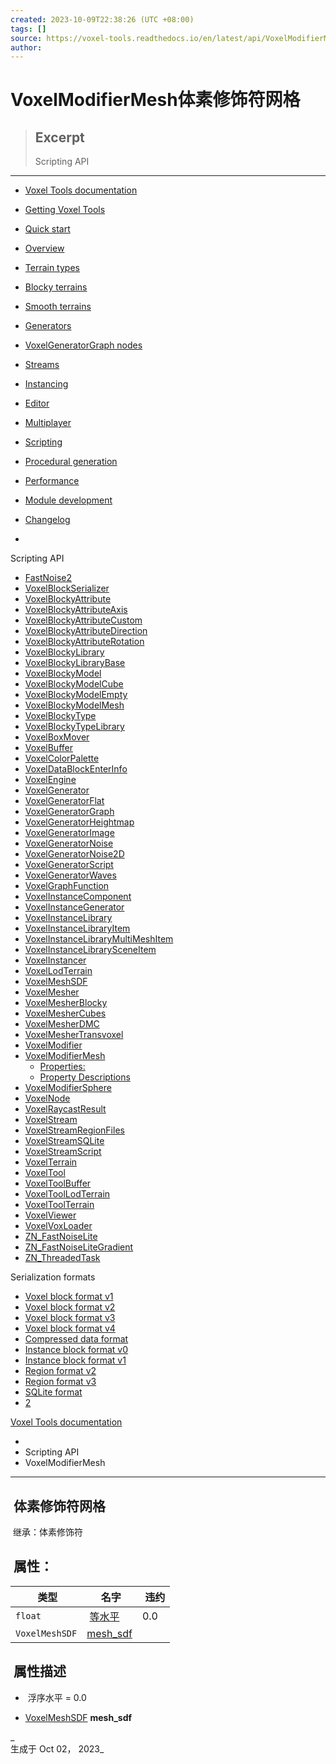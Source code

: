 ```yaml
---
created: 2023-10-09T22:38:26 (UTC +08:00)
tags: []
source: https://voxel-tools.readthedocs.io/en/latest/api/VoxelModifierMesh/
author: 
---
```


# VoxelModifierMesh体素修饰符网格

> ## Excerpt
> Scripting API

---
-   [Voxel Tools documentation](https://voxel-tools.readthedocs.io/en/latest/)

-   [Getting Voxel Tools](https://voxel-tools.readthedocs.io/en/latest/getting_the_module/)

-   [Quick start](https://voxel-tools.readthedocs.io/en/latest/quick_start/)

-   [Overview](https://voxel-tools.readthedocs.io/en/latest/overview/)

-   [Terrain types](https://voxel-tools.readthedocs.io/en/latest/terrain_types/)

-   [Blocky terrains](https://voxel-tools.readthedocs.io/en/latest/blocky_terrain/)

-   [Smooth terrains](https://voxel-tools.readthedocs.io/en/latest/smooth_terrain/)

-   [Generators](https://voxel-tools.readthedocs.io/en/latest/generators/)

-   [VoxelGeneratorGraph nodes](https://voxel-tools.readthedocs.io/en/latest/graph_nodes/)

-   [Streams](https://voxel-tools.readthedocs.io/en/latest/streams/)

-   [Instancing](https://voxel-tools.readthedocs.io/en/latest/instancing/)

-   [Editor](https://voxel-tools.readthedocs.io/en/latest/editor/)

-   [Multiplayer](https://voxel-tools.readthedocs.io/en/latest/multiplayer/)

-   [Scripting](https://voxel-tools.readthedocs.io/en/latest/scripting/)

-   [Procedural generation](https://voxel-tools.readthedocs.io/en/latest/procedural_generation/)

-   [Performance](https://voxel-tools.readthedocs.io/en/latest/performance/)

-   [Module development](https://voxel-tools.readthedocs.io/en/latest/module_development/)

-   [Changelog](https://voxel-tools.readthedocs.io/en/latest/changelog/)

-   [](https://voxel-tools.readthedocs.io/en/latest/___/)

Scripting API

-   [FastNoise2](https://voxel-tools.readthedocs.io/en/latest/api/FastNoise2/)
-   [VoxelBlockSerializer](https://voxel-tools.readthedocs.io/en/latest/api/VoxelBlockSerializer/)
-   [VoxelBlockyAttribute](https://voxel-tools.readthedocs.io/en/latest/api/VoxelBlockyAttribute/)
-   [VoxelBlockyAttributeAxis](https://voxel-tools.readthedocs.io/en/latest/api/VoxelBlockyAttributeAxis/)
-   [VoxelBlockyAttributeCustom](https://voxel-tools.readthedocs.io/en/latest/api/VoxelBlockyAttributeCustom/)
-   [VoxelBlockyAttributeDirection](https://voxel-tools.readthedocs.io/en/latest/api/VoxelBlockyAttributeDirection/)
-   [VoxelBlockyAttributeRotation](https://voxel-tools.readthedocs.io/en/latest/api/VoxelBlockyAttributeRotation/)
-   [VoxelBlockyLibrary](https://voxel-tools.readthedocs.io/en/latest/api/VoxelBlockyLibrary/)
-   [VoxelBlockyLibraryBase](https://voxel-tools.readthedocs.io/en/latest/api/VoxelBlockyLibraryBase/)
-   [VoxelBlockyModel](https://voxel-tools.readthedocs.io/en/latest/api/VoxelBlockyModel/)
-   [VoxelBlockyModelCube](https://voxel-tools.readthedocs.io/en/latest/api/VoxelBlockyModelCube/)
-   [VoxelBlockyModelEmpty](https://voxel-tools.readthedocs.io/en/latest/api/VoxelBlockyModelEmpty/)
-   [VoxelBlockyModelMesh](https://voxel-tools.readthedocs.io/en/latest/api/VoxelBlockyModelMesh/)
-   [VoxelBlockyType](https://voxel-tools.readthedocs.io/en/latest/api/VoxelBlockyType/)
-   [VoxelBlockyTypeLibrary](https://voxel-tools.readthedocs.io/en/latest/api/VoxelBlockyTypeLibrary/)
-   [VoxelBoxMover](https://voxel-tools.readthedocs.io/en/latest/api/VoxelBoxMover/)
-   [VoxelBuffer](https://voxel-tools.readthedocs.io/en/latest/api/VoxelBuffer/)
-   [VoxelColorPalette](https://voxel-tools.readthedocs.io/en/latest/api/VoxelColorPalette/)
-   [VoxelDataBlockEnterInfo](https://voxel-tools.readthedocs.io/en/latest/api/VoxelDataBlockEnterInfo/)
-   [VoxelEngine](https://voxel-tools.readthedocs.io/en/latest/api/VoxelEngine/)
-   [VoxelGenerator](https://voxel-tools.readthedocs.io/en/latest/api/VoxelGenerator/)
-   [VoxelGeneratorFlat](https://voxel-tools.readthedocs.io/en/latest/api/VoxelGeneratorFlat/)
-   [VoxelGeneratorGraph](https://voxel-tools.readthedocs.io/en/latest/api/VoxelGeneratorGraph/)
-   [VoxelGeneratorHeightmap](https://voxel-tools.readthedocs.io/en/latest/api/VoxelGeneratorHeightmap/)
-   [VoxelGeneratorImage](https://voxel-tools.readthedocs.io/en/latest/api/VoxelGeneratorImage/)
-   [VoxelGeneratorNoise](https://voxel-tools.readthedocs.io/en/latest/api/VoxelGeneratorNoise/)
-   [VoxelGeneratorNoise2D](https://voxel-tools.readthedocs.io/en/latest/api/VoxelGeneratorNoise2D/)
-   [VoxelGeneratorScript](https://voxel-tools.readthedocs.io/en/latest/api/VoxelGeneratorScript/)
-   [VoxelGeneratorWaves](https://voxel-tools.readthedocs.io/en/latest/api/VoxelGeneratorWaves/)
-   [VoxelGraphFunction](https://voxel-tools.readthedocs.io/en/latest/api/VoxelGraphFunction/)
-   [VoxelInstanceComponent](https://voxel-tools.readthedocs.io/en/latest/api/VoxelInstanceComponent/)
-   [VoxelInstanceGenerator](https://voxel-tools.readthedocs.io/en/latest/api/VoxelInstanceGenerator/)
-   [VoxelInstanceLibrary](https://voxel-tools.readthedocs.io/en/latest/api/VoxelInstanceLibrary/)
-   [VoxelInstanceLibraryItem](https://voxel-tools.readthedocs.io/en/latest/api/VoxelInstanceLibraryItem/)
-   [VoxelInstanceLibraryMultiMeshItem](https://voxel-tools.readthedocs.io/en/latest/api/VoxelInstanceLibraryMultiMeshItem/)
-   [VoxelInstanceLibrarySceneItem](https://voxel-tools.readthedocs.io/en/latest/api/VoxelInstanceLibrarySceneItem/)
-   [VoxelInstancer](https://voxel-tools.readthedocs.io/en/latest/api/VoxelInstancer/)
-   [VoxelLodTerrain](https://voxel-tools.readthedocs.io/en/latest/api/VoxelLodTerrain/)
-   [VoxelMeshSDF](https://voxel-tools.readthedocs.io/en/latest/api/VoxelMeshSDF/)
-   [VoxelMesher](https://voxel-tools.readthedocs.io/en/latest/api/VoxelMesher/)
-   [VoxelMesherBlocky](https://voxel-tools.readthedocs.io/en/latest/api/VoxelMesherBlocky/)
-   [VoxelMesherCubes](https://voxel-tools.readthedocs.io/en/latest/api/VoxelMesherCubes/)
-   [VoxelMesherDMC](https://voxel-tools.readthedocs.io/en/latest/api/VoxelMesherDMC/)
-   [VoxelMesherTransvoxel](https://voxel-tools.readthedocs.io/en/latest/api/VoxelMesherTransvoxel/)
-   [VoxelModifier](https://voxel-tools.readthedocs.io/en/latest/api/VoxelModifier/)
-   [VoxelModifierMesh](https://voxel-tools.readthedocs.io/en/latest/api/VoxelModifierMesh/)
    -   [Properties:](https://voxel-tools.readthedocs.io/en/latest/api/VoxelModifierMesh/#properties)
    -   [Property Descriptions](https://voxel-tools.readthedocs.io/en/latest/api/VoxelModifierMesh/#property-descriptions)
-   [VoxelModifierSphere](https://voxel-tools.readthedocs.io/en/latest/api/VoxelModifierSphere/)
-   [VoxelNode](https://voxel-tools.readthedocs.io/en/latest/api/VoxelNode/)
-   [VoxelRaycastResult](https://voxel-tools.readthedocs.io/en/latest/api/VoxelRaycastResult/)
-   [VoxelStream](https://voxel-tools.readthedocs.io/en/latest/api/VoxelStream/)
-   [VoxelStreamRegionFiles](https://voxel-tools.readthedocs.io/en/latest/api/VoxelStreamRegionFiles/)
-   [VoxelStreamSQLite](https://voxel-tools.readthedocs.io/en/latest/api/VoxelStreamSQLite/)
-   [VoxelStreamScript](https://voxel-tools.readthedocs.io/en/latest/api/VoxelStreamScript/)
-   [VoxelTerrain](https://voxel-tools.readthedocs.io/en/latest/api/VoxelTerrain/)
-   [VoxelTool](https://voxel-tools.readthedocs.io/en/latest/api/VoxelTool/)
-   [VoxelToolBuffer](https://voxel-tools.readthedocs.io/en/latest/api/VoxelToolBuffer/)
-   [VoxelToolLodTerrain](https://voxel-tools.readthedocs.io/en/latest/api/VoxelToolLodTerrain/)
-   [VoxelToolTerrain](https://voxel-tools.readthedocs.io/en/latest/api/VoxelToolTerrain/)
-   [VoxelViewer](https://voxel-tools.readthedocs.io/en/latest/api/VoxelViewer/)
-   [VoxelVoxLoader](https://voxel-tools.readthedocs.io/en/latest/api/VoxelVoxLoader/)
-   [ZN\_FastNoiseLite](https://voxel-tools.readthedocs.io/en/latest/api/ZN_FastNoiseLite/)
-   [ZN\_FastNoiseLiteGradient](https://voxel-tools.readthedocs.io/en/latest/api/ZN_FastNoiseLiteGradient/)
-   [ZN\_ThreadedTask](https://voxel-tools.readthedocs.io/en/latest/api/ZN_ThreadedTask/)

Serialization formats

-   [Voxel block format v1](https://voxel-tools.readthedocs.io/en/latest/specs/block_format_v1/)
-   [Voxel block format v2](https://voxel-tools.readthedocs.io/en/latest/specs/block_format_v2/)
-   [Voxel block format v3](https://voxel-tools.readthedocs.io/en/latest/specs/block_format_v3/)
-   [Voxel block format v4](https://voxel-tools.readthedocs.io/en/latest/specs/block_format_v4/)
-   [Compressed data format](https://voxel-tools.readthedocs.io/en/latest/specs/compressed_container/)
-   [Instance block format v0](https://voxel-tools.readthedocs.io/en/latest/specs/instances_format_v0/)
-   [Instance block format v1](https://voxel-tools.readthedocs.io/en/latest/specs/instances_format_v1/)
-   [Region format v2](https://voxel-tools.readthedocs.io/en/latest/specs/region_format_v2/)
-   [Region format v3](https://voxel-tools.readthedocs.io/en/latest/specs/region_format_v3/)
-   [SQLite format](https://voxel-tools.readthedocs.io/en/latest/specs/sqlite_format/)
-   [2](https://voxel-tools.readthedocs.io/en/latest/___2/)

[Voxel Tools documentation](https://voxel-tools.readthedocs.io/en/latest/)

-   [](https://voxel-tools.readthedocs.io/en/latest/)
-   Scripting API
-   VoxelModifierMesh

___

##  体素修饰符网格

 继承：体素修饰符

##  属性：

|  类型 |  名字 |  违约 |
| --- | --- | --- |
| `float` |  [等水平](https://voxel-tools.readthedocs.io/en/latest/api/VoxelModifierMesh/#i_isolevel) | 0.0 |
| `VoxelMeshSDF` | [mesh\_sdf](https://voxel-tools.readthedocs.io/en/latest/api/VoxelModifierMesh/#i_mesh_sdf) |  |

##  属性描述

-    浮序水平 = 0.0
    
-   [VoxelMeshSDF](https://voxel-tools.readthedocs.io/en/latest/api/VoxelMeshSDF/) **mesh\_sdf**
    

_  
生成于 Oct 02， 2023_
